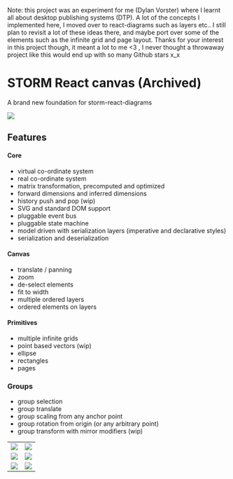 Note: this project was an experiment for me (Dylan Vorster) where I learnt all about desktop publishing systems (DTP). A lot of the concepts I implemented here, I moved over to react-diagrams such as layers etc.. I still plan to revisit a lot of these ideas there, and maybe port over some of the elements such as the infinite grid and page layout. Thanks for your interest in this project though, it meant a lot to me <3 , I never thought a throwaway project like this would end up with so many Github stars x_x


# STORM React canvas (Archived)

A brand new foundation for storm-react-diagrams

![](./images/screenshot.jpg)

## Features

#### Core
* virtual co-ordinate system
* real co-ordinate system
* matrix transformation, precomputed and optimized
* forward dimensions and inferred dimensions
* history push and pop (wip)
* SVG and standard DOM support
* pluggable event bus
* pluggable state machine
* model driven with serialization layers (imperative and declarative styles)
* serialization and deserialization

#### Canvas
* translate / panning
* zoom
* de-select elements
* fit to width
* multiple ordered layers
* ordered elements on layers

#### Primitives
* multiple infinite grids
* point based vectors (wip)
* ellipse
* rectangles
* pages

### Groups
* group selection
* group translate
* group scaling from any anchor point
* group rotation from origin (or any arbitrary point)
* group transform with mirror modifiers (wip)


| 	|	|
|---|---|
| ![](./images/1.gif) | ![](./images/2.gif) |
| ![](./images/3.gif) | ![](./images/4.gif) |
| ![](./images/5.gif) | ![](./images/6.gif) |
